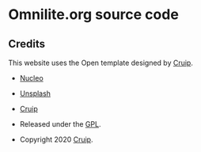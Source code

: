# Omnilite.org source code

## Credits

This website uses the Open template designed by [Cruip](https://cruip.com/).

- [Nucleo](https://nucleoapp.com/)
- [Unsplash](https://unsplash.com/)
- [Cruip](https://cruip.com/)

- Released under the [GPL](https://www.gnu.org/licenses/gpl-3.0.html).
- Copyright 2020 [Cruip](https://cruip.com/).
